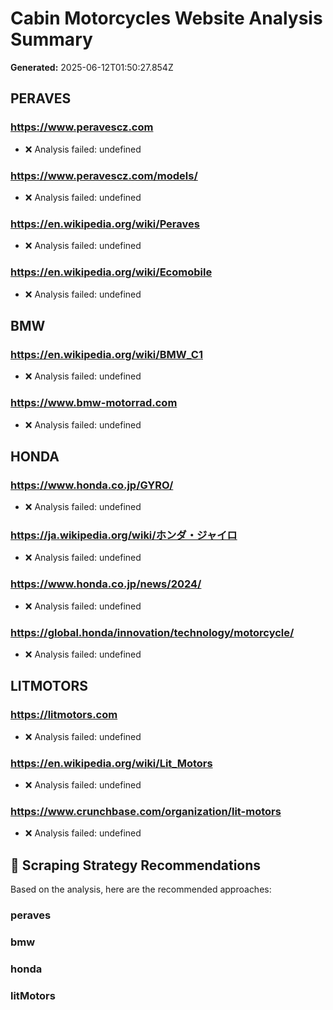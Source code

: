 # Cabin Motorcycles Website Analysis Summary

**Generated:** 2025-06-12T01:50:27.854Z

## PERAVES

### https://www.peravescz.com
- ❌ Analysis failed: undefined

### https://www.peravescz.com/models/
- ❌ Analysis failed: undefined

### https://en.wikipedia.org/wiki/Peraves
- ❌ Analysis failed: undefined

### https://en.wikipedia.org/wiki/Ecomobile
- ❌ Analysis failed: undefined

## BMW

### https://en.wikipedia.org/wiki/BMW_C1
- ❌ Analysis failed: undefined

### https://www.bmw-motorrad.com
- ❌ Analysis failed: undefined

## HONDA

### https://www.honda.co.jp/GYRO/
- ❌ Analysis failed: undefined

### https://ja.wikipedia.org/wiki/ホンダ・ジャイロ
- ❌ Analysis failed: undefined

### https://www.honda.co.jp/news/2024/
- ❌ Analysis failed: undefined

### https://global.honda/innovation/technology/motorcycle/
- ❌ Analysis failed: undefined

## LITMOTORS

### https://litmotors.com
- ❌ Analysis failed: undefined

### https://en.wikipedia.org/wiki/Lit_Motors
- ❌ Analysis failed: undefined

### https://www.crunchbase.com/organization/lit-motors
- ❌ Analysis failed: undefined

## 🎯 Scraping Strategy Recommendations

Based on the analysis, here are the recommended approaches:

### peraves

### bmw

### honda

### litMotors

